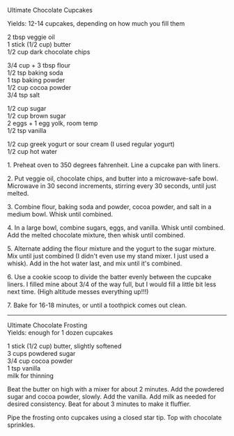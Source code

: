 
Ultimate Chocolate Cupcakes
  
Yields: 12-14 cupcakes, depending on how much you fill them  
    
2 tbsp veggie oil  
1 stick (1/2 cup) butter  
1/2 cup dark chocolate chips  
    
3/4 cup + 3 tbsp flour  
1/2 tsp baking soda   
1 tsp baking powder  
1/2 cup cocoa powder  
3/4 tsp salt  
    
1/2 cup sugar  
1/2 cup brown sugar  
2 eggs + 1 egg yolk, room temp  
1/2 tsp vanilla  
    
1/2 cup greek yogurt or sour cream (I used regular yogurt)  
1/2 cup hot water  
    

1\. Preheat oven to 350 degrees fahrenheit. Line a cupcake pan with liners.    
    
2\. Put veggie oil, chocolate chips, and butter into a microwave-safe bowl. Microwave in 30 second increments, stirring every 30 seconds, until just melted.  
    
3\. Combine flour, baking soda and powder, cocoa powder, and salt in a medium bowl. Whisk until combined.   
    
4\. In a large bowl, combine sugars, eggs, and vanilla. Whisk until combined. Add the melted chocolate mixture, then whisk until combined.   
    
5\. Alternate adding the flour mixture and the yogurt to the sugar mixture. Mix until just combined (I didn't even use my stand mixer. I just used a whisk). Add in the hot water last, and mix until it's combined.   
    
6\. Use a cookie scoop to divide the batter evenly between the cupcake liners. I filled mine about 3/4 of the way full, but I would fill a little bit less next time. (High altitude messes everything up!!!)  
    
7\. Bake for 16-18 minutes, or until a toothpick comes out clean.  
    
---

Ultimate Chocolate Frosting  
Yields: enough for 1 dozen cupcakes  
    
1 stick (1/2 cup) butter, slightly softened  
3 cups powdered sugar  
3/4 cup cocoa powder  
1 tsp vanilla  
milk for thinning  
    

Beat the butter on high with a mixer for about 2 minutes. Add the powdered sugar and cocoa powder, slowly. Add the vanilla. Add milk as needed for desired consistency. Beat for about 3 minutes to make it fluffier.   
    
Pipe the frosting onto cupcakes using a closed star tip. Top with chocolate sprinkles.  
    